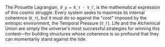 The Pirouette Lagrangian, `𝓛_p = K_τ - V_Γ`, is the mathematical expression of this cosmic struggle. Every system seeks to maximize its internal coherence (`K_τ`), but it must do so against the "cost" imposed by the entropic environment, the Temporal Pressure (`V_Γ`). Life and the Alchemical Union are simply the universe's most successful strategies for winning this contest—for building structures whose coherence is so profound that they can momentarily stand against the tide.